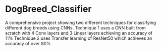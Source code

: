 # DogBreed_Classifier
A comprehensive project showing two different techniques for classifying different dog breeds using CNNs.
Technique 1 uses a CNN built from scratch with 4 Conv layers and 3 Linear layers achieving an accuracy of 11%
Technique 2 uses Transfer learning of ResNet50 which achieves an accuracy of over 80%

